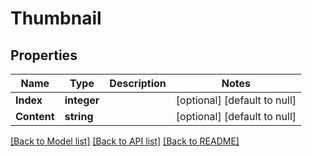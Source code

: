 # Thumbnail

## Properties
Name | Type | Description | Notes
------------ | ------------- | ------------- | -------------
**Index** | **integer** |  | [optional] [default to null]
**Content** | **string** |  | [optional] [default to null]

[[Back to Model list]](../README.md#documentation-for-models) [[Back to API list]](../README.md#documentation-for-api-endpoints) [[Back to README]](../README.md)


